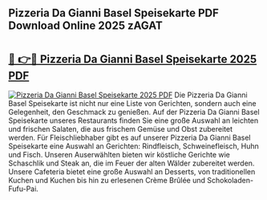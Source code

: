## Pizzeria Da Gianni Basel Speisekarte PDF Download Online 2025 zAGAT

# <h2><a href="http://gc70qqx.nevu.top/?p=Pizzeria+Da+Gianni+Basel+Speisekarte">🔗 👉🔴 Pizzeria Da Gianni Basel Speisekarte 2025 PDF</a></h2>

[![Pizzeria Da Gianni Basel Speisekarte 2025 PDF](https://i.imgur.com/dBaPXMq.png)](http://gc70qqx.nevu.top/?p=Pizzeria+Da+Gianni+Basel+Speisekarte)
Die Pizzeria Da Gianni Basel Speisekarte ist nicht nur eine Liste von Gerichten, sondern auch eine Gelegenheit, den Geschmack zu genießen. Auf der Pizzeria Da Gianni Basel Speisekarte unseres Restaurants finden Sie eine große Auswahl an leichten und frischen Salaten, die aus frischem Gemüse und Obst zubereitet werden. Für Fleischliebhaber gibt es auf unserer Pizzeria Da Gianni Basel Speisekarte eine Auswahl an Gerichten: Rindfleisch, Schweinefleisch, Huhn und Fisch. Unseren Auserwählten bieten wir köstliche Gerichte wie Schaschlik und Steak an, die im Feuer der alten Wälder zubereitet werden. Unsere Cafeteria bietet eine große Auswahl an Desserts, von traditionellen Kuchen und Kuchen bis hin zu erlesenen Crème Brûlée und Schokoladen-Fufu-Pai.
